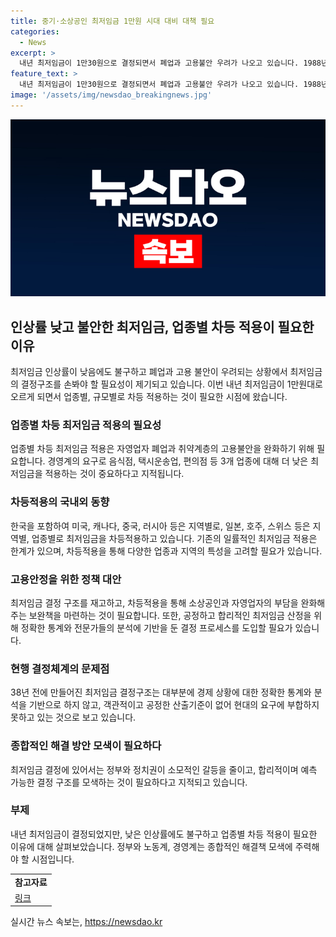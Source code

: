 ```yaml
---
title: 중기·소상공인 최저임금 1만원 시대 대비 대책 필요
categories:
  - News
excerpt: >
  내년 최저임금이 1만30원으로 결정되면서 폐업과 고용불안 우려가 나오고 있습니다. 1988년 이후 37년 만에 처음으로 최저임금이 1만원을 넘어섰으나, 이에 따른 자영업자 폐업과 취약계층의 고용불안이 우려되고 있습니다. 중소기업과 소상공인, 자영업자들은 감당하기 힘든 상황으로 폐업 우려가 커지고 있습니다. 또한, 최저임금 사각지대 문제도 악화되고 있으며, 이를 해결하기 위해 업종별, 규모별로 차등 적용되는 것이 필요하다는 목소리가 나오고 있습니다. 이에 대해 정부와 정치권은 합리적이고 예측 가능한 최저임금 정책을 모색해야 할 것으로 보입니다.
feature_text: >
  내년 최저임금이 1만30원으로 결정되면서 폐업과 고용불안 우려가 나오고 있습니다. 1988년 이후 37년 만에 처음으로 최저임금이 1만원을 넘어섰으나, 이에 따른 자영업자 폐업과 취약계층의 고용불안이 우려되고 있습니다. 중소기업과 소상공인, 자영업자들은 감당하기 힘든 상황으로 폐업 우려가 커지고 있습니다. 또한, 최저임금 사각지대 문제도 악화되고 있으며, 이를 해결하기 위해 업종별, 규모별로 차등 적용되는 것이 필요하다는 목소리가 나오고 있습니다. 이에 대해 정부와 정치권은 합리적이고 예측 가능한 최저임금 정책을 모색해야 할 것으로 보입니다.
image: '/assets/img/newsdao_breakingnews.jpg'
---
```


<p><img src="/assets/img/newsdao_breakingnews.jpg" alt="ontimetimes 속보" /></p>

<h2 data-ke-size="size26">인상률 낮고 불안한 최저임금, 업종별 차등 적용이 필요한 이유</h2>

<p data-ke-size="size16">최저임금 인상률이 낮음에도 불구하고 폐업과 고용 불안이 우려되는 상황에서 최저임금의 결정구조를 손봐야 할 필요성이 제기되고 있습니다. 이번 내년 최저임금이 1만원대로 오르게 되면서 업종별, 규모별로 차등 적용하는 것이 필요한 시점에 왔습니다.</p>

<h3 data-ke-size="size24">업종별 차등 최저임금 적용의 필요성</h3>

<p data-ke-size="size16">업종별 차등 최저임금 적용은 자영업자 폐업과 취약계층의 고용불안을 완화하기 위해 필요합니다. 경영계의 요구로 음식점, 택시운송업, 편의점 등 3개 업종에 대해 더 낮은 최저임금을 적용하는 것이 중요하다고 지적됩니다.</p>

<h3 data-ke-size="size24">차등적용의 국내외 동향</h3>

<p data-ke-size="size16">한국을 포함하여 미국, 캐나다, 중국, 러시아 등은 지역별로, 일본, 호주, 스위스 등은 지역별, 업종별로 최저임금을 차등적용하고 있습니다. 기존의 일률적인 최저임금 적용은 한계가 있으며, 차등적용을 통해 다양한 업종과 지역의 특성을 고려할 필요가 있습니다.</p>

<h3 data-ke-size="size24">고용안정을 위한 정책 대안</h3>

<p data-ke-size="size16">최저임금 결정 구조를 재고하고, 차등적용을 통해 소상공인과 자영업자의 부담을 완화해주는 보완책을 마련하는 것이 필요합니다. 또한, 공정하고 합리적인 최저임금 산정을 위해 정확한 통계와 전문가들의 분석에 기반을 둔 결정 프로세스를 도입할 필요가 있습니다.</p>

<h3 data-ke-size="size24">현행 결정체계의 문제점</h3>

<p data-ke-size="size16">38년 전에 만들어진 최저임금 결정구조는 대부분에 경제 상황에 대한 정확한 통계와 분석을 기반으로 하지 않고, 객관적이고 공정한 산출기준이 없어 현대의 요구에 부합하지 못하고 있는 것으로 보고 있습니다.</p>

<h3 data-ke-size="size24">종합적인 해결 방안 모색이 필요하다</h3>

<p data-ke-size="size16">최저임금 결정에 있어서는 정부와 정치권이 소모적인 갈등을 줄이고, 합리적이며 예측 가능한 결정 구조를 모색하는 것이 필요하다고 지적되고 있습니다.</p>

<h3 data-ke-size="size24">부제</h3>

<p data-ke-size="size16">내년 최저임금이 결정되었지만, 낮은 인상률에도 불구하고 업종별 차등 적용이 필요한 이유에 대해 살펴보았습니다. 정부와 노동계, 경영계는 종합적인 해결책 모색에 주력해야 할 시점입니다.</p>

<table>
  <tr>
    <td style="text-align: center; height: 17px;"><b>참고자료</b></td>
  </tr>
  <tr>
    <td><a href="링크">링크</a></td>
  </tr>
</table>
실시간 뉴스 속보는, <a href="https://newsdao.kr" rel="dofollow">https://newsdao.kr</a>


